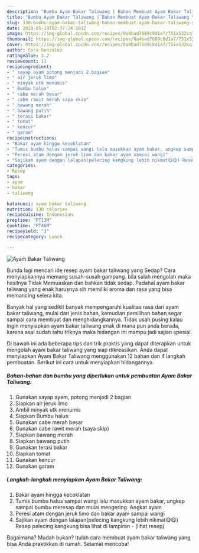```yaml
---
description: "Bumbu Ayam Bakar Taliwang | Bahan Membuat Ayam Bakar Taliwang Yang Lezat Sekali"
title: "Bumbu Ayam Bakar Taliwang | Bahan Membuat Ayam Bakar Taliwang Yang Lezat Sekali"
slug: 330-bumbu-ayam-bakar-taliwang-bahan-membuat-ayam-bakar-taliwang-yang-lezat-sekali
date: 2020-05-19T02:37:24.501Z
image: https://img-global.cpcdn.com/recipes/0a4bad7689c8d1a7/751x532cq70/ayam-bakar-taliwang-foto-resep-utama.jpg
thumbnail: https://img-global.cpcdn.com/recipes/0a4bad7689c8d1a7/751x532cq70/ayam-bakar-taliwang-foto-resep-utama.jpg
cover: https://img-global.cpcdn.com/recipes/0a4bad7689c8d1a7/751x532cq70/ayam-bakar-taliwang-foto-resep-utama.jpg
author: Cora Gonzalez
ratingvalue: 3.2
reviewcount: 11
recipeingredient:
- " sayap ayam potong menjadi 2 bagian"
- " air jeruk limo"
- " minyak utk menumis"
- " Bumbu halus"
- " cabe merah besar"
- " cabe rawit merah saya skip"
- " bawang merah"
- " bawang putih"
- " terasi bakar"
- " tomat"
- " kencur"
- " garam"
recipeinstructions:
- "Bakar ayam hingga kecoklatan"
- "Tumis bumbu halus sampai wangi lalu masukkan ayam bakar, ungkep sampai bumbu meresap dan mulai mengering. Angkat ayam"
- "Peresi atam dengan jeruk limo dan bakar ayam sampai wangi"
- "Sajikan ayam dengan lalapan(pelecing kangkung lebih nikmat😋😋) Resep pelecing kangkung bisa lihat di lampiran             (lihat resep)"
categories:
- Resep
tags:
- ayam
- bakar
- taliwang

katakunci: ayam bakar taliwang 
nutrition: 130 calories
recipecuisine: Indonesian
preptime: "PT13M"
cooktime: "PT46M"
recipeyield: "3"
recipecategory: Lunch

---
```



![Ayam Bakar Taliwang](https://img-global.cpcdn.com/recipes/0a4bad7689c8d1a7/751x532cq70/ayam-bakar-taliwang-foto-resep-utama.jpg)

Bunda lagi mencari ide resep ayam bakar taliwang yang Sedap? Cara menyiapkannya memang susah-susah gampang. bila salah mengolah maka hasilnya Tidak Memuaskan dan bahkan tidak sedap. Padahal ayam bakar taliwang yang enak harusnya sih memiliki aroma dan rasa yang bisa memancing selera kita.



Banyak hal yang sedikit banyak mempengaruhi kualitas rasa dari ayam bakar taliwang, mulai dari jenis bahan, kemudian pemilihan bahan segar sampai cara membuat dan menghidangkannya. Tidak usah pusing kalau ingin menyiapkan ayam bakar taliwang enak di mana pun anda berada, karena asal sudah tahu triknya maka hidangan ini mampu jadi sajian spesial.


Di bawah ini ada beberapa tips dan trik praktis yang dapat diterapkan untuk mengolah ayam bakar taliwang yang siap dikreasikan. Anda dapat menyiapkan Ayam Bakar Taliwang menggunakan 12 bahan dan 4 langkah pembuatan. Berikut ini cara untuk menyiapkan hidangannya.

<!--inarticleads1-->

##### Bahan-bahan dan bumbu yang diperlukan untuk pembuatan Ayam Bakar Taliwang:

1. Gunakan  sayap ayam, potong menjadi 2 bagian
1. Siapkan  air jeruk limo
1. Ambil  minyak utk menumis
1. Siapkan  Bumbu halus:
1. Gunakan  cabe merah besar
1. Gunakan  cabe rawit merah (saya skip)
1. Siapkan  bawang merah
1. Siapkan  bawang putih
1. Gunakan  terasi bakar
1. Siapkan  tomat
1. Gunakan  kencur
1. Gunakan  garam




<!--inarticleads2-->

##### Langkah-langkah menyiapkan Ayam Bakar Taliwang:

1. Bakar ayam hingga kecoklatan
1. Tumis bumbu halus sampai wangi lalu masukkan ayam bakar, ungkep sampai bumbu meresap dan mulai mengering. Angkat ayam
1. Peresi atam dengan jeruk limo dan bakar ayam sampai wangi
1. Sajikan ayam dengan lalapan(pelecing kangkung lebih nikmat😋😋) Resep pelecing kangkung bisa lihat di lampiran -             (lihat resep)




Bagaimana? Mudah bukan? Itulah cara membuat ayam bakar taliwang yang bisa Anda praktikkan di rumah. Selamat mencoba!
